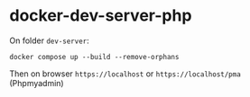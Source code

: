 # docker-dev-server-php
On folder `dev-server`:

```
docker compose up --build --remove-orphans
```

Then on browser `https://localhost` or `https://localhost/pma` (Phpmyadmin)
